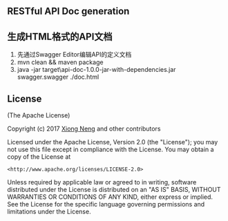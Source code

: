 ## RESTful API Doc generation

## 生成HTML格式的API文档

1. 先通过Swagger Editor编辑API的定义文档
2. mvn clean && maven package
3. java -jar target\api-doc-1.0.0-jar-with-dependencies.jar swagger.swagger ./doc.html

## License

(The Apache License)

Copyright (c) 2017 [Xiong Neng](https://www.xncoding.com/) and other contributors

Licensed under the Apache License, Version 2.0 (the "License"); you may not use this file except in compliance with the License. 
You may obtain a copy of the License at

    <http://www.apache.org/licenses/LICENSE-2.0>

Unless required by applicable law or agreed to in writing, 
software distributed under the License is distributed on an "AS IS" BASIS, 
WITHOUT WARRANTIES OR CONDITIONS OF ANY KIND, either express or implied. 
See the License for the specific language governing permissions and limitations under the License.
